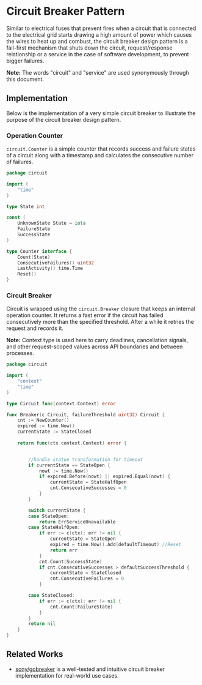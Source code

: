# Circuit Breaker Pattern

Similar to electrical fuses that prevent fires when a circuit that is connected
to the electrical grid starts drawing a high amount of power which causes the
wires to heat up and combust, the circuit breaker design pattern is a fail-first
mechanism that shuts down the circuit, request/response relationship or a
service in the case of software development, to prevent bigger failures.

**Note:** The words "circuit" and "service" are used synonymously through this
document.

## Implementation

Below is the implementation of a very simple circuit breaker to illustrate the purpose
of the circuit breaker design pattern.

### Operation Counter

`circuit.Counter` is a simple counter that records success and failure states of
a circuit along with a timestamp and calculates the consecutive number of
failures.

```go
package circuit

import (
    "time"
)

type State int

const (
    UnknownState State = iota
    FailureState
    SuccessState
)

type Counter interface {
    Count(State)
    ConsecutiveFailures() uint32
    LastActivity() time.Time
    Reset()
}
```

### Circuit Breaker

Circuit is wrapped using the `circuit.Breaker` closure that keeps an internal operation counter.
It returns a fast error if the circuit has failed consecutively more than the specified threshold.
After a while it retries the request and records it.

**Note:** Context type is used here to carry deadlines, cancellation signals, and
other request-scoped values across API boundaries and between processes.

```go
package circuit

import (
    "context"
    "time"
)

type Circuit func(context.Context) error

func Breaker(c Circuit, failureThreshold uint32) Circuit {
    cnt := NewCounter()
	expired := time.Now()
	currentState := StateClosed
    
   	return func(ctx context.Context) error {


		//handle statue transformation for timeout
		if currentState == StateOpen {
			nowt := time.Now()
			if expired.Before(nowt) || expired.Equal(nowt) {
				currentState = StateHalfOpen 
				cnt.ConsecutiveSuccesses = 0 
			}
		}

		switch currentState {
		case StateOpen:
			return ErrServiceUnavailable 
		case StateHalfOpen:
			if err := c(ctx); err != nil {
				currentState = StateOpen
				expired = time.Now().Add(defaultTimeout) //Reset
				return err
			}
			cnt.Count(SuccessState)
			if cnt.ConsecutiveSuccesses > defaultSuccessThreshold {
				currentState = StateClosed
				cnt.ConsecutiveFailures = 0
			}

		case StateClosed:
			if err := c(ctx); err != nil {
				cnt.Count(FailureState)
			}
		}
		return nil
	}
}
```

## Related Works

- [sony/gobreaker](https://github.com/sony/gobreaker) is a well-tested and intuitive circuit breaker implementation for real-world use cases.
